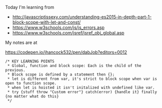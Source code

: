 Today I'm learning from 

- http://javascriptissexy.com/understanding-es2015-in-depth-part-1-block-scope-with-let-and-const/
- https://www.w3schools.com/js/js_errors.asp
- https://www.w3schools.com/jsref/jsref_obj_global.asp

My notes are at

https://codepen.io/jhancock532/pen/dabJob?editors=0012

```
/* KEY LEARNING POINTS
 * Global, function and block scope: Each is the child of the previous.
 * Block scope is defined by a statement then {};
 * let is different from var, it's strict to block scope when var is open to function scope.
 * when let is hoisted it isn't initalized with undefined like var. 
 * try {stuff throw "Custom error"} catch(error) {handle it} finally {no matter what do this}
 */
 ```
